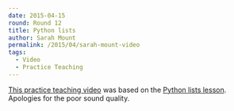 ```yaml
---
date: 2015-04-15
round: Round 12
title: Python lists
author: Sarah Mount
permalink: /2015/04/sarah-mount-video
tags:
  - Video
  - Practice Teaching
---
```


[This practice teaching video](http://youtu.be/xgGQnGWTomQ) was based on the [Python lists lesson](http://swcarpentry.github.io/python-novice-inflammation/03-lists.html). Apologies for the poor sound quality.



